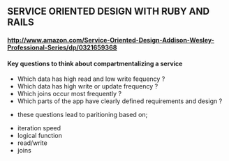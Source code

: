 ## SERVICE ORIENTED DESIGN WITH RUBY AND RAILS
#### http://www.amazon.com/Service-Oriented-Design-Addison-Wesley-Professional-Series/dp/0321659368

#### Key questions to think about compartmentalizing a service

  - Which data has high read and low write fequency ?
  - Which data has high write or update frequency ? 
  - Which joins occur most frequently ? 
  - Which parts of the app have clearly defined requirements and design ? 

  * these questions lead to paritioning based on;

  - iteration speed
  - logical function
  - read/write
  - joins 



